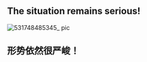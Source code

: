 ## The situation remains serious!

![531748485345_ pic](https://github.com/user-attachments/assets/9927759a-6b9f-4bf0-a99b-42eadefb1085)


## 形势依然很严峻！
